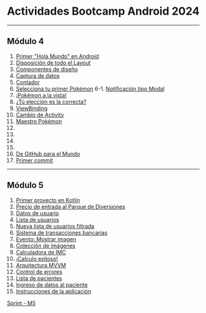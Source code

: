 # Actividades Bootcamp Android 2024
--------
## Módulo 4
1. [Primer "Hola Mundo" en Android](https://github.com/cTapiaDev/actividades_bootcamp_android_2024/blob/main/MODULO_04/ejercicio_individual_1.md)
2. [Disposición de todo el Layout](https://github.com/cTapiaDev/actividades_bootcamp_android_2024/blob/main/MODULO_04/ejercicio_individual_2.md)
3. [Componentes de diseño](https://github.com/cTapiaDev/actividades_bootcamp_android_2024/blob/main/MODULO_04/ejercicio_individual_3.md)
4. [Captura de datos](https://github.com/cTapiaDev/actividades_bootcamp_android_2024/blob/main/MODULO_04/ejercicio_individual_4.md)
5. [Contador](https://github.com/cTapiaDev/actividades_bootcamp_android_2024/blob/main/MODULO_04/ejercicio_individual_5.md)
6. [Selecciona tu primer Pokémon](https://github.com/cTapiaDev/actividades_bootcamp_android_2024/blob/main/MODULO_04/ejercicio_individual_6.md)
6-1. [Notificación tipo Modal](https://github.com/cTapiaDev/actividades_bootcamp_android_2024/blob/main/MODULO_04/ejercicio_individual_6_1.md)
7. [¡Pokémon a la vista!](https://github.com/cTapiaDev/actividades_bootcamp_android_2024/blob/main/MODULO_04/ejercicio_individual_7.md)
8. [¿Tú elección es la correcta?](https://github.com/cTapiaDev/actividades_bootcamp_android_2024/blob/main/MODULO_04/ejercicio_individual_8.md)
9. [ViewBinding](https://github.com/cTapiaDev/actividades_bootcamp_android_2024/blob/main/MODULO_04/ejercicio_individual_9.md)
10. [Cambio de Activity](https://github.com/cTapiaDev/actividades_bootcamp_android_2024/blob/main/MODULO_04/ejercicio_individual_10.md)
11. [Maestro Pokémon](https://github.com/cTapiaDev/actividades_bootcamp_android_2024/blob/main/MODULO_04/ejercicio_individual_11.md)
12. 
13. 
14. 
15. 
16. [De GitHub para el Mundo](https://github.com/cTapiaDev/actividades_bootcamp_android_2024/blob/main/MODULO_04/ejercicio_individual_16.md)
17. [Primer commit](https://github.com/cTapiaDev/actividades_bootcamp_android_2024/blob/main/MODULO_04/ejercicio_individual_17.md)
--------
## Módulo 5
1. [Primer proyecto en Kotlin](https://github.com/cTapiaDev/actividades_bootcamp_android_2024/blob/main/MODULO_05/ejercicio_individual_1.md)
2. [Precio de entrada al Parque de Diversiones](https://github.com/cTapiaDev/actividades_bootcamp_android_2024/blob/main/MODULO_05/ejercicio_individual_2.md)
3. [Datos de usuario](https://github.com/cTapiaDev/actividades_bootcamp_android_2024/blob/main/MODULO_05/ejercicio_individual_3.md)
4. [Lista de usuarios](https://github.com/cTapiaDev/actividades_bootcamp_android_2024/blob/main/MODULO_05/ejercicio_individual_4.md)
5. [Nueva lista de usuarios filtrada](https://github.com/cTapiaDev/actividades_bootcamp_android_2024/blob/main/MODULO_05/ejercicio_individual_5.md)
6. [Sistema de transacciones bancarias](https://github.com/cTapiaDev/actividades_bootcamp_android_2024/blob/main/MODULO_05/ejercicio_individual_6.md)
7. [Evento: Mostrar imagen](https://github.com/cTapiaDev/actividades_bootcamp_android_2024/blob/main/MODULO_05/ejercicio_individual_7.md)
8. [Colección de imágenes](https://github.com/cTapiaDev/actividades_bootcamp_android_2024/blob/main/MODULO_05/ejercicio_individual_8.md)
9. [Calculadora de IMC](https://github.com/cTapiaDev/actividades_bootcamp_android_2024/blob/main/MODULO_05/ejercicio_individual_9.md)
10. [¡Calculo exitoso!](https://github.com/cTapiaDev/actividades_bootcamp_android_2024/blob/main/MODULO_05/ejercicio_individual_10.md)
11. [Arquitectura MVVM](https://github.com/cTapiaDev/actividades_bootcamp_android_2024/blob/main/MODULO_05/ejercicio_individual_11.md)
12. [Control de errores](https://github.com/cTapiaDev/actividades_bootcamp_android_2024/blob/main/MODULO_05/ejercicio_individual_12.md)
13. [Lista de pacientes](https://github.com/cTapiaDev/actividades_bootcamp_android_2024/blob/main/MODULO_05/ejercicio_individual_13.md)
14. [Ingreso de datos al paciente](https://github.com/cTapiaDev/actividades_bootcamp_android_2024/blob/main/MODULO_05/ejercicio_individual_14.md)
15. [Instrucciones de la aplicación](https://github.com/cTapiaDev/actividades_bootcamp_android_2024/blob/main/MODULO_05/ejercicio_individual_15.md)

[Sprint - M5](https://github.com/cTapiaDev/actividades_bootcamp_android_2024/blob/main/MODULO_05/Sprint_M5.md)
